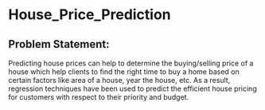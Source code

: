 # House_Price_Prediction

## Problem Statement:

Predicting house prices can help to determine the buying/selling price of a house which help clients to find the right time to buy a home based on certain factors like area of a house, year the house, etc. As a result, regression techniques have been used to predict the efficient house pricing for customers with respect to their priority and budget.
